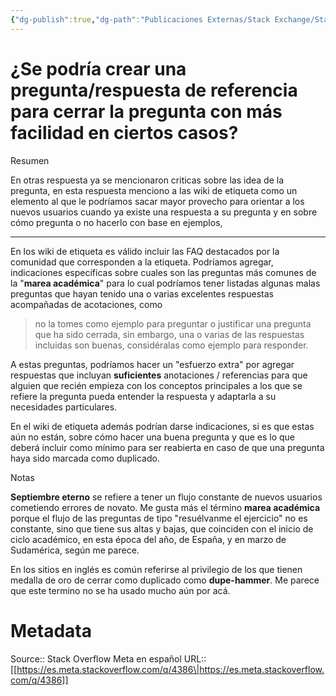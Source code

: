 ```yaml
---
{"dg-publish":true,"dg-path":"Publicaciones Externas/Stack Exchange/Stack Overflow en español/Stack Overflow en español Meta/es.meta.stackoverflow.com-4386.md","permalink":"/publicaciones-externas/stack-exchange/stack-overflow-en-espanol/stack-overflow-en-espanol-meta/es-meta-stackoverflow-com-4386/","title":"¿Se podría crear una pregunta/respuesta de referencia para cerrar la pregunta con más facilidad en ciertos casos?","hide":true,"noteIcon":"\"0\"","created":"2024-04-03T12:49:10.631-06:00","updated":"2024-04-05T16:44:04.261-06:00"}
---
```


# ¿Se podría crear una pregunta/respuesta de referencia para cerrar la pregunta con más facilidad en ciertos casos?

Resumen
  
En otras respuesta ya se mencionaron criticas sobre las idea de la pregunta, en esta respuesta menciono a las wiki de etiqueta como un elemento al que le podríamos sacar mayor provecho para orientar a los nuevos usuarios cuando ya existe una respuesta a su pregunta y en sobre cómo pregunta o no hacerlo con base en ejemplos,
<hr>

En los wiki de etiqueta es válido incluir las FAQ destacados por la comunidad que corresponden a la etiqueta. Podríamos agregar, indicaciones específicas sobre cuales son las preguntas más comunes de la "**marea académica**" para lo cual podríamos tener listadas algunas malas preguntas que hayan tenido una o varias excelentes respuestas acompañadas de acotaciones, como 

> no la tomes como ejemplo para preguntar o justificar una pregunta que ha sido cerrada, sin embargo, una o varias de las respuestas incluidas son buenas, considéralas como ejemplo para responder.

A estas preguntas, podríamos hacer un "esfuerzo extra" por agregar respuestas que incluyan **suficientes** anotaciones / referencias para que alguien que recién empieza con los conceptos principales a los que se refiere la pregunta pueda entender la respuesta y adaptarla a su necesidades particulares.

En el wiki de etiqueta además podrían darse indicaciones, si es que estas aún no están, sobre cómo hacer una buena pregunta y que es lo que deberá incluir como mínimo para ser reabierta en caso de que una pregunta haya sido marcada como duplicado.

Notas

**Septiembre eterno** se refiere a tener un flujo constante de nuevos usuarios cometiendo errores de novato. Me gusta más el término **marea académica** porque el flujo de las preguntas de tipo "resuélvanme el ejercicio" no es constante, sino que tiene sus altas y bajas, que coinciden con el inicio de ciclo académico, en esta época del año, de España, y en marzo de Sudamérica, según me parece.

En los sitios en inglés es común referirse al privilegio de los que tienen medalla de oro de cerrar como duplicado como **dupe-hammer**. Me parece que este termino no se ha usado mucho aún por acá.

# Metadata
Source:: Stack Overflow Meta en español
URL:: [[https://es.meta.stackoverflow.com/q/4386\|https://es.meta.stackoverflow.com/q/4386]]

